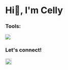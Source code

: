 # <summary><strong>Hi👋, I'm Celly</strong></summary>

### <summary><strong>Tools:</strong></summary>
<p>
    <img src="https://img.shields.io/badge/Text%20Editor-Visual%20Studio%20Code-blue?&logo=visual%20studio%20code&logoColor=blue" />
</p>

### <summary><strong>Let's connect!</strong></summary>
<a href="https://www.instagram.com/ccellynur?igsh=MXRsZTM2b3B2YWlyOA==">
  <img align="left" alt="Goo's Instagram" width="20px" src="https://simpleicons.now.sh/instagram/495f7e" />
</a>
